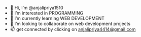 - 👋 Hi, I’m @anjalipriya1510
- 👀 I’m interested in PROGRAMMING
- 🌱 I’m currently learning WEB DEVELOPMENT
- 💞️ I’m looking to collaborate on web development projects
- 📫  get connected by clicking on  anjalipriya4414@gmail.com

<!---
anjalipriya1510/anjalipriya1510 is a ✨ special ✨ repository because its `README.md` (this file) appears on your GitHub profile.
You can click the Preview link to take a look at your changes.
--->
